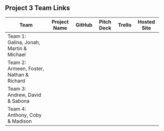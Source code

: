 ## Project 3 Team Links

| Team | Project Name | GitHub | Pitch Deck | Trello | Hosted Site |
|---|:---:|:---:|:---:|:---:|:---:|
| Team 1:<br>Galina, Jonah, Martin & Michael |  |  |  |  |  |
| Team 2:<br>Armeen, Foster, Nathan & Richard |  |  |  |  |  |
| Team 3:<br>Andrew, David & Sabona |  |  |  |  |  |
| Team 4:<br>Anthony, Coby & Madison |  |  |  |  |  |
